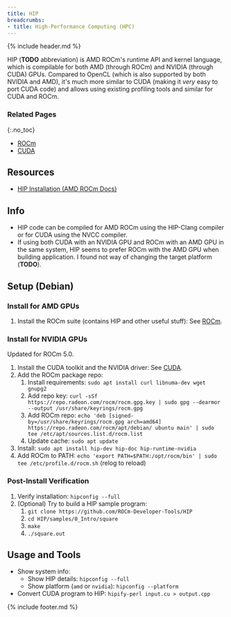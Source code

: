 ```yaml
---
title: HIP
breadcrumbs:
- title: High-Performance Computing (HPC)
---
```

{% include header.md %}

HIP (**TODO** abbreviation) is AMD ROCm's runtime API and kernel language, which is compilable for both AMD (through ROCm) and NVIDIA (through CUDA) GPUs.
Compared to OpenCL (which is also supported by both NVIDIA and AMD), it's much more similar to CUDA (making it _very_ easy to port CUDA code) and allows using existing profiling tools and similar for CUDA and ROCm.

### Related Pages
{:.no_toc}

- [ROCm](/hpc/rocm/)
- [CUDA](/hpc/cuda/)

## Resources

- [HIP Installation (AMD ROCm Docs)](https://rocmdocs.amd.com/en/latest/Installation_Guide/HIP-Installation.html)

## Info

- HIP code can be compiled for AMD ROCm using the HIP-Clang compiler or for CUDA using the NVCC compiler.
- If using both CUDA with an NVIDIA GPU and ROCm with an AMD GPU in the same system, HIP seems to prefer ROCm with the AMD GPU when building application. I found not way of changing the target platform (**TODO**).

## Setup (Debian)

### Install for AMD GPUs

1. Install the ROCm suite (contains HIP and other useful stuff): See [ROCm](/hpc/rocm/).

### Install for NVIDIA GPUs

Updated for ROCm 5.0.

1. Install the CUDA toolkit and the NVIDIA driver: See [CUDA](/hpc/cuda/).
1. Add the ROCm package repo:
    1. Install requirements: `sudo apt install curl libnuma-dev wget gnupg2`
    1. Add repo key: `curl -sSf https://repo.radeon.com/rocm/rocm.gpg.key | sudo gpg --dearmor --output /usr/share/keyrings/rocm.gpg`
    1. Add ROCm repo: `echo 'deb [signed-by=/usr/share/keyrings/rocm.gpg arch=amd64] https://repo.radeon.com/rocm/apt/debian/ ubuntu main' | sudo tee /etc/apt/sources.list.d/rocm.list`
    1. Update cache: `sudo apt update`
1. Install: `sudo apt install hip-dev hip-doc hip-runtime-nvidia`
1. Add ROCm to PATH: `echo 'export PATH=$PATH:/opt/rocm/bin' | sudo tee /etc/profile.d/rocm.sh` (relog to reload)

### Post-Install Verification

1. Verify installation: `hipconfig --full`
1. (Optional) Try to build a HIP sample program:
    1. `git clone https://github.com/ROCm-Developer-Tools/HIP`
    1. `cd HIP/samples/0_Intro/square`
    1. `make`
    1. `./square.out`

## Usage and Tools

- Show system info:
    - Show HIP details: `hipconfig --full`
    - Show platform (`amd` or `nvidia`): `hipconfig --platform`
- Convert CUDA program to HIP: `hipify-perl input.cu > output.cpp`

{% include footer.md %}
